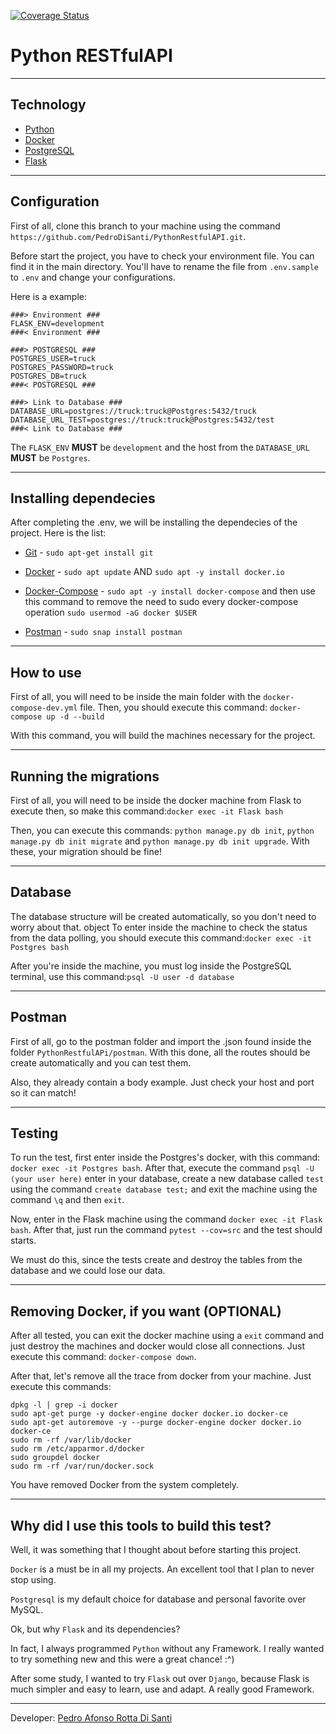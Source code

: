<a href='https://coveralls.io/github/PedroDiSanti/PythonRESTfulAPI'><img src='https://coveralls.io/repos/github/PedroDiSanti/PythonRESTfulAPI/badge.svg' alt='Coverage Status' /></a>

# Python RESTfulAPI

***

## Technology
- [Python](https://www.python.org/)
- [Docker](https://www.docker.com/)
- [PostgreSQL](https://www.postgresql.org/)
- [Flask](https://palletsprojects.com/p/flask/)

***

## Configuration

First of all, clone this branch to your machine using the command `https://github.com/PedroDiSanti/PythonRestfulAPI.git`.

Before start the project, you have to check your environment file. You can find it in the main directory.
You'll have to rename the file from `.env.sample` to `.env` and change your configurations.

Here is a example:
```
###> Environment ###
FLASK_ENV=development
###< Environment ###

###> POSTGRESQL ###
POSTGRES_USER=truck
POSTGRES_PASSWORD=truck
POSTGRES_DB=truck
###< POSTGRESQL ###

###> Link to Database ###
DATABASE_URL=postgres://truck:truck@Postgres:5432/truck
DATABASE_URL_TEST=postgres://truck:truck@Postgres:5432/test
###< Link to Database ###
```
The `FLASK_ENV` **MUST** be `development` and the host from the `DATABASE_URL` **MUST** be `Postgres`.

***

## Installing dependecies
After completing the .env, we will be installing the dependecies of the project. Here is the list:

- [Git](https://github.com/) - `sudo apt-get install git`

- [Docker](https://www.docker.com/) - `sudo apt update` AND `sudo apt -y install docker.io`

- [Docker-Compose](https://docs.docker.com/compose/) - `sudo apt -y install docker-compose` and then use this command 
to remove the need to sudo every docker-compose operation `sudo usermod -aG docker $USER`

- [Postman](https://www.getpostman.com/) -  `sudo snap install postman`

***

## How to use

First of all, you will need to be inside the main folder with the `docker-compose-dev.yml` file. Then, you should execute this command: `docker-compose up -d --build`

With this command, you will build the machines necessary for the project.

***

## Running the migrations

First of all, you will need to be inside the docker machine from Flask to execute then, so make this command:`docker exec -it Flask bash`

Then, you can execute this commands:
`python manage.py db init`, `python manage.py db init migrate` and `python manage.py db init upgrade`. With these, your migration should be fine!
***

## Database

The database structure will be created automatically, so you don't need to worry about that.
object
To enter inside the machine to check the status from the data polling, you should execute this command:`docker exec -it Postgres bash`

After you're inside the machine, you must log inside the PostgreSQL terminal, use this command:`psql -U user -d database`

***

## Postman

First of all, go to the postman folder and import the .json found inside the folder `PythonRestfulAPi/postman`. With this done, all the routes should be
create automatically and you can test them.

Also, they already contain a body example. Just check your host and port so it can match!

***

## Testing

To run the test, first enter inside the Postgres's docker, with this command: `docker exec -it Postgres bash`.
After that, execute the command `psql -U (your user here)` enter in your database, create a new database called `test` using the command 
`create database test;` and exit the machine using the command `\q` and then `exit`.

Now, enter in the Flask machine using the command `docker exec -it Flask bash`. After that, just run the command `pytest --cov=src` and the test should starts.

We must do this, since the tests create and destroy the tables from the database and we could lose our data.                  

***

## Removing Docker, if you want (OPTIONAL)
After all tested, you can exit the docker machine using a `exit` command and just destroy the machines and docker would close all connections. Just execute this command:
`docker-compose down`.

After that, let's remove all the trace from docker from your machine. Just execute this commands:
```
dpkg -l | grep -i docker
sudo apt-get purge -y docker-engine docker docker.io docker-ce  
sudo apt-get autoremove -y --purge docker-engine docker docker.io docker-ce 
sudo rm -rf /var/lib/docker
sudo rm /etc/apparmor.d/docker
sudo groupdel docker
sudo rm -rf /var/run/docker.sock
```
You have removed Docker from the system completely.

***

## Why did I use this tools to build this test?
Well, it was something that I thought about before starting this project.

`Docker` is a must be in all my projects. An excellent tool that I plan to never stop using.

`Postgresql` is my default choice for database and personal favorite over MySQL.

Ok, but why `Flask` and its dependencies? 

In fact, I always programmed `Python` without any Framework. I really wanted to 
try something new and this were a great chance! :^)

After some study, I wanted to try `Flask` out over `Django`, 
because Flask is much simpler and easy to learn, use and adapt. A really good Framework. 

***

Developer: [Pedro Afonso Rotta Di Santi](https://www.linkedin.com/in/pedro-afonso-rotta-di-santi-8842a017b/)
